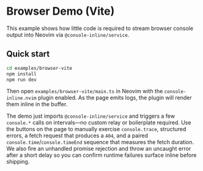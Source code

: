 # Browser Demo (Vite)

This example shows how little code is required to stream browser console output
into Neovim via `@console-inline/service`.

## Quick start

```bash
cd examples/browser-vite
npm install
npm run dev
```

Then open `examples/browser-vite/main.ts` in Neovim with the
`console-inline.nvim` plugin enabled. As the page emits logs, the plugin will
render them inline in the buffer.

The demo just imports `@console-inline/service` and triggers a few `console.*`
calls on intervals—no custom relay or boilerplate required. Use the buttons on
the page to manually exercise `console.trace`, structured errors, a fetch
request that produces a `404`, and a paired `console.time`/`console.timeEnd`
sequence that measures the fetch duration. We also fire an unhandled promise
rejection and throw an uncaught error after a short delay so you can confirm
runtime failures surface inline before shipping.

